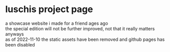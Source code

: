 # luschis project page
 a showcase website i made for a friend ages ago <br>
 the special edition will not be further improved, not that it really matters anyways <br>
as of 2022-11-10 the static assets have been removed and github pages has been disabled
